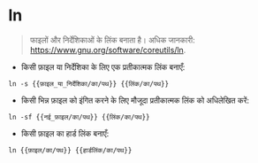 # ln

> फाइलों और निर्देशिकाओं के लिंक बनाता है।
> अधिक जानकारी: <https://www.gnu.org/software/coreutils/ln>.

- किसी फ़ाइल या निर्देशिका के लिए एक प्रतीकात्मक लिंक बनाएँ:

`ln -s {{फ़ाइल_या_निर्देशिका/का/पथ}} {{लिंक/का/पथ}}`

- किसी भिन्न फ़ाइल को इंगित करने के लिए मौजूदा प्रतीकात्मक लिंक को अधिलेखित करें:

`ln -sf {{नई_फ़ाइल/का/पथ}} {{लिंक/का/पथ}}`

- किसी फ़ाइल का हार्ड लिंक बनाएँ:

`ln {{फ़ाइल/का/पथ}} {{हार्डलिंक/का/पथ}}`
